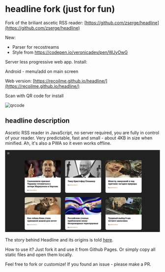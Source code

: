 # headline fork (just for fun)

Fork of the briliant ascetic RSS reader: [https://github.com/zserge/headline](https://github.com/zserge/headline)

New:

 - Parser for recostreams
 - Style from https://codepen.io/veronicadev/pen/WJyOwG

Server less progressive web app. Install:

Android -  menu/add on main screen

Web version: [https://recoilme.github.io/headline/](https://recoilme.github.io/headline/)

Scan with QR code for install

![qrcode](qrcode_recoilme.github.io)


## headline description

Ascetic RSS reader in JavaScript, no server required, you are fully in control of your reader. Very predictable, fast and small - about 4KB in size when minified. Ah, it's also a PWA so it even works offline.

![screenshot](headline.png)

The story behind Headline and its origins is told [here](https://zserge.com/posts/rss/).

How to use it? Just fork it and use it from Github Pages. Or simply copy all static files and open them locally.

Feel free to fork or customize! If you found an issue - please make a PR.
